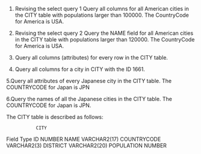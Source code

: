 1. Revising the select query 1
Query all columns for all American cities in the CITY table with populations larger than 100000. The CountryCode for America is USA.

2. Revising the select query 2
Query the NAME field for all American cities in the CITY table with populations larger than 120000. The CountryCode for America is USA.

3. Query all columns (attributes) for every row in the CITY table.

4. Query all columns for a city in CITY with the ID 1661.

5.Query all attributes of every Japanese city in the CITY table. The COUNTRYCODE for Japan is JPN

6.Query the names of all the Japanese cities in the CITY table. The COUNTRYCODE for Japan is JPN. 

The CITY table is described as follows:

    	       CITY

Field 	       Type
ID	       NUMBER
NAME	       VARCHAR2(17)
COUNTRYCODE    VARCHAR2(3)
DISTRICT       VARCHAR2(20)
POPULATION     NUMBER

